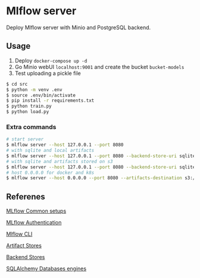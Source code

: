 # Mlflow server

Deploy Mlflow server with Minio and PostgreSQL backend.

## Usage

1. Deploy `docker-compose up -d`
2. Go Minio webUI `localhost:9001` and create the bucket `bucket-models`
3. Test uploading a pickle file

```sh
$ cd src
$ python -m venv .env
$ source .env/bin/activate
$ pip install -r requirements.txt
$ python train.py
$ python load.py
```

### Extra commands

```bash
# start server
$ mlflow server --host 127.0.0.1 --port 8080
# with sqlite and local artifacts
$ mlflow server --host 127.0.0.1 --port 8080 --backend-store-uri sqlite:///mlflow.db
# with sqlite and artifacts stored on s3
$ mlflow server --host 127.0.0.1 --port 8080 --backend-store-uri sqlite:///mlflow.db --artifacts-destination s3://<bucket>/<path>
# host 0.0.0.0 for docker and k8s
$ mlflow server --host 0.0.0.0 --port 8080 --artifacts-destination s3://<bucket>/<path> --expose-prometheus --workers 1
```

## Referenes

[MLflow Common setups](https://mlflow.org/docs/latest/tracking.html#common-setups)

[MLflow Authentication](https://mlflow.org/docs/latest/auth/index.html)

[Mlflow CLI](https://mlflow.org/docs/latest/cli.html)

[Artifact Stores](https://mlflow.org/docs/latest/tracking/artifacts-stores.html#artifact-stores)

[Backend Stores](https://mlflow.org/docs/latest/tracking/backend-stores.html)

[SQLAlchemy Databases engines](https://docs.sqlalchemy.org/en/20/core/engines.html#database-urls)
